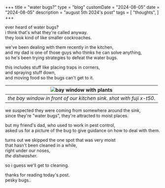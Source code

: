 +++
title = "water bugs?"
type = "blog"
customDate = "2024-08-05"
date = "2024-08-05"
description = "august 5th 2024's post"
tags = [
    "thoughts",
]
+++

ever heard of water bugs?\
i think that's what they're called anyway.\
they look kind of like smaller cockroaches.

we've been dealing with them recently in the kitchen,\
and my dad is one of those guys who thinks he can solve anything,\
so he's been trying strategies to defeat the water bugs.

this includes stuff like placing traps in corners,\
and spraying stuff down,\
and moving food so the bugs can't get to it.

| ![bay window with plants](https://live.staticflickr.com/65535/53894966835_0be77101f3_b.jpg) | 
|:--:| 
| *the bay window in front of our kitchen sink. shot with fuji x-t50.* |

we suspected they were coming from somewhere around the sink,\
since they're "water bugs", they're attracted to moist places.

but my friend's dad, who used to work in pest control,\
asked us for a picture of the bug to give guidance on how to deal with them.

turns out we skipped the one spot that was very moist\
that hasn't been cleaned in a while,\
right under our noses,\
*the dishwasher.*

so i guess we'll get to cleaning.

thanks for reading today's post.\
pesky bugs..